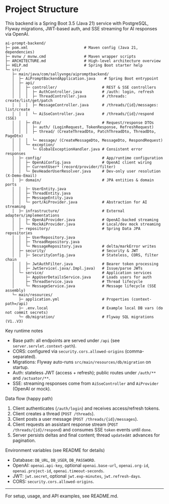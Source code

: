 # Project Structure

This backend is a Spring Boot 3.5 (Java 21) service with PostgreSQL, Flyway migrations, JWT-based auth, and SSE streaming for AI responses via OpenAI.

```
ai-prompt-backend/
├─ pom.xml                         # Maven config (Java 21, dependencies)
├─ mvnw / mvnw.cmd                 # Maven wrapper scripts
├─ ARCHITECTURE.md                 # High-level architecture overview
├─ HELP.md                         # Spring Boot starter help
└─ src/
   ├─ main/java/com/sallyvnge/aipromptbackend/
   │  ├─ AiPromptBackendApplication.java    # Spring Boot entrypoint
   │  ├─ api/
   │  │  ├─ controller/                    # REST & SSE controllers
   │  │  │  ├─ AuthController.java         # /auth: login, refresh
   │  │  │  ├─ ThreadController.java       # /threads: create/list/get/patch
   │  │  │  ├─ MessageController.java      # /threads/{id}/messages: list/create
   │  │  │  └─ AiSseController.java        # /threads/{id}/respond (SSE)
   │  │  ├─ dto/                           # Request/response DTOs
   │  │  │  ├─ auth/ (LoginRequest, TokenResponse, RefreshRequest)
   │  │  │  ├─ thread/ (CreateThreadDto, PatchThreadDto, ThreadDto, PageDto)
   │  │  │  └─ message/ (CreateMessageDto, MessageDto, RespondRequest)
   │  │  └─ exception/
   │  │     └─ GlobalExceptionHandler.java # Consistent error responses
   │  ├─ config/                           # App/runtime configuration
   │  │  ├─ OpenAiConfig.java              # OpenAI client wiring
   │  │  ├─ CurrentUser* (record/provider/filter)
   │  │  └─ DevHeaderUserResolver.java     # Dev-only user resolution (X-Demo-Email)
   │  ├─ domain/                           # JPA entities & domain ports
   │  │  ├─ UserEntity.java
   │  │  ├─ ThreadEntity.java
   │  │  ├─ MessageEntity.java
   │  │  └─ port/AiProvider.java           # Abstraction for AI streaming
   │  ├─ infrastructure/                   # External adapters/implementations
   │  │  ├─ OpenAiProvider.java            # OpenAI-backed streaming
   │  │  └─ MockAiProvider.java            # Local/dev mock streaming
   │  ├─ repository/                       # Spring Data JPA repositories
   │  │  ├─ UserRepository.java
   │  │  ├─ ThreadRepository.java
   │  │  └─ MessageRepository.java         # delta/markError writes
   │  ├─ security/                         # Security & JWT
   │  │  ├─ SecurityConfig.java            # Stateless, CORS, filter chain
   │  │  ├─ JwtAuthFilter.java             # Bearer token processing
   │  │  ├─ JwtService(.java/.Impl.java)   # Issue/parse JWTs
   │  └─ service/                          # Application services
   │     ├─ AppUserDetailsService.java     # Loads users for auth
   │     ├─ ThreadService.java             # Thread lifecycle
   │     └─ MessageService.java            # Message lifecycle (SSE assembly)
   └─ main/resources/
      ├─ application.yml                   # Properties (context-path=/api)
      ├─ .env.local                        # Example local DB vars (do not commit secrets)
      └─ db/migration/                     # Flyway SQL migrations (V1..V3)
```

Key runtime notes
- Base path: all endpoints are served under `/api` (see `server.servlet.context-path`).
- CORS: configured via `security.cors.allowed-origins` (comma-separated).
- Migrations: Flyway auto-runs `src/main/resources/db/migration` on startup.
- Auth: stateless JWT (access + refresh); public routes under `/auth/**` and `/actuator/**`.
- SSE: streaming responses come from `AiSseController` and `AiProvider` (OpenAI or mock).

Data flow (happy path)
1) Client authenticates (`/auth/login`) and receives access/refresh tokens.
2) Client creates a thread (`POST /threads`).
3) Client posts a user message (`POST /threads/{id}/messages`).
4) Client requests an assistant response stream (`POST /threads/{id}/respond`) and consumes SSE `token` events until `done`.
5) Server persists deltas and final content; thread `updatedAt` advances for pagination.

Environment variables (see README for details)
- Database: `DB_URL`, `DB_USER`, `DB_PASSWORD`.
- OpenAI: `openai.api-key`, optional `openai.base-url`, `openai.org-id`, `openai.project-id`, `openai.timeout-seconds`.
- JWT: `jwt.secret`, optional `jwt.exp-minutes`, `jwt.refresh-days`.
- CORS: `security.cors.allowed-origins`.

---

For setup, usage, and API examples, see README.md.
